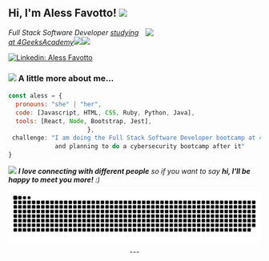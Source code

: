<h2> Hi, I'm Aless Favotto! <img src="https://media.giphy.com/media/mGcNjsfWAjY5AEZNw6/giphy.gif" width="50"></h2>
<img align='right' src="https://i.pinimg.com/originals/e1/85/18/e18518c6d24257c6fb02e3c95a862d85.gif" width="230">
<p><em>Full Stack Software Developer <a href="http://www.unb.br">studying at 4GeeksAcademy</a><img src="https://media.giphy.com/media/fYSnHlufseco8Fh93Z/giphy.gif" width="30"><img src="https://media.giphy.com/media/WUlplcMpOCEmTGBtBW/giphy.gif" width="30"> 
</em></p>


[![Linkedin: Aless Favotto](https://img.shields.io/badge/-alessfavotto-blue?style=flat-square&logo=Linkedin&logoColor=white&link=https://www.linkedin.com/in/agustina-alessandra-favotto-498a50184/)](https://www.linkedin.com/in/agustina-alessandra-favotto-498a50184/)


### <img src="https://media.giphy.com/media/VgCDAzcKvsR6OM0uWg/giphy.gif" width="50"> A little more about me...

```javascript
const aless = {
  pronouns: "she" | "her",
  code: [Javascript, HTML, CSS, Ruby, Python, Java],
  tools: [React, Node, Bootstrap, Jest],
                      },
 challenge: "I am doing the Full Stack Software Developer bootcamp at 4GeeksAcademy
             and planning to do a cybersecurity bootcamp after it"
}
```

<img src="https://media.giphy.com/media/LnQjpWaON8nhr21vNW/giphy.gif" width="60"> <em><b>I love connecting with different people</b> so if you want to say <b>hi, I'll be happy to meet you more!</b> :)</em>

<div align="center">
<picture>
  <source media="(prefers-color-scheme: dark)" srcset="https://raw.githubusercontent.com/holic-x/holic-x/output/github-contribution-grid-snake-dark.svg">
  <source media="(prefers-color-scheme: light)" srcset="https://raw.githubusercontent.com/holic-x/holic-x/output/github-contribution-grid-snake.svg">
  <img alt="github contribution grid snake animation" src="https://raw.githubusercontent.com/adorabled4/adorabled4/output/github-contribution-grid-snake.svg">
</picture>
<div/>
---
